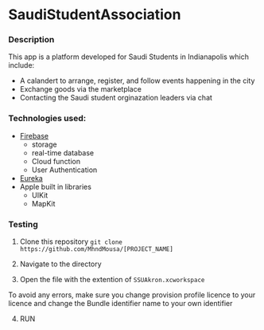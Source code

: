 # SaudiStudentAssociation


### Description
This app is a platform developed for Saudi Students in Indianapolis which include:
* A calandert to arrange, register, and follow events happening in the city
* Exchange goods via the marketplace 
* Contacting the Saudi student orginazation leaders via chat 


### Technologies used:
*  [Firebase](firebase.google.com)
    * storage 
    * real-time database
    * Cloud function
    * User Authentication 
* [Eureka](https://github.com/xmartlabs/Eureka)
* Apple built in libraries
    * UIKit
    * MapKit

### Testing
1. Clone this repository `git clone https://github.com/MhndMousa/[PROJECT_NAME]`

2. Navigate to the directory 

3. Open the file with the extention of `SSUAkron.xcworkspace`

To avoid any errors, make sure you change provision profile licence to your licence and change the Bundle identifier name to your own identifier

4. RUN 


